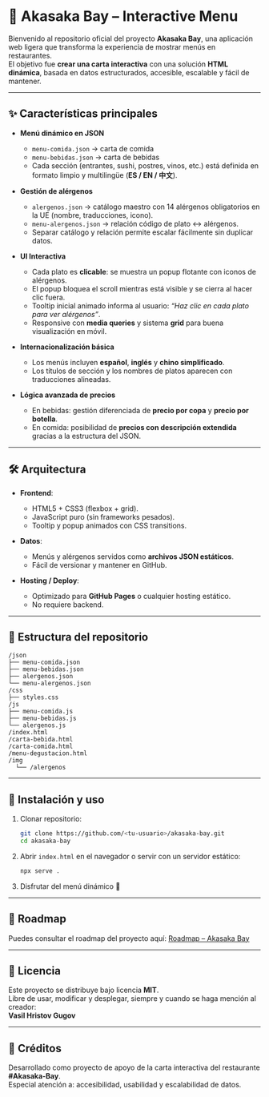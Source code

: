 # 🍣 Akasaka Bay – Interactive Menu

Bienvenido al repositorio oficial del proyecto **Akasaka Bay**, una aplicación web ligera que transforma la experiencia de mostrar menús en restaurantes.\
El objetivo fue **crear una carta interactiva** con una solución **HTML dinámica**, basada en datos estructurados, accesible, escalable y fácil de mantener.

---

## ✨ Características principales

- **Menú dinámico en JSON**

  - `menu-comida.json` → carta de comida
  - `menu-bebidas.json` → carta de bebidas
  - Cada sección (entrantes, sushi, postres, vinos, etc.) está definida en formato limpio y multilingüe (**ES / EN / 中文**).

- **Gestión de alérgenos**

  - `alergenos.json` → catálogo maestro con 14 alérgenos obligatorios en la UE (nombre, traducciones, icono).
  - `menu-alergenos.json` → relación código de plato ↔ alérgenos.
  - Separar catálogo y relación permite escalar fácilmente sin duplicar datos.

- **UI Interactiva**

  - Cada plato es **clicable**: se muestra un popup flotante con iconos de alérgenos.
  - El popup bloquea el scroll mientras está visible y se cierra al hacer clic fuera.
  - Tooltip inicial animado informa al usuario: _“Haz clic en cada plato para ver alérgenos”_.
  - Responsive con **media queries** y sistema **grid** para buena visualización en móvil.

- **Internacionalización básica**

  - Los menús incluyen **español**, **inglés** y **chino simplificado**.
  - Los títulos de sección y los nombres de platos aparecen con traducciones alineadas.

- **Lógica avanzada de precios**

  - En bebidas: gestión diferenciada de **precio por copa** y **precio por botella**.
  - En comida: posibilidad de **precios con descripción extendida** gracias a la estructura del JSON.

---

## 🛠️ Arquitectura

- **Frontend**:

  - HTML5 + CSS3 (flexbox + grid).
  - JavaScript puro (sin frameworks pesados).
  - Tooltip y popup animados con CSS transitions.

- **Datos**:

  - Menús y alérgenos servidos como **archivos JSON estáticos**.
  - Fácil de versionar y mantener en GitHub.

- **Hosting / Deploy**:

  - Optimizado para **GitHub Pages** o cualquier hosting estático.
  - No requiere backend.

---

## 📂 Estructura del repositorio

```
/json
├── menu-comida.json
├── menu-bebidas.json
├── alergenos.json
└── menu-alergenos.json
/css
├── styles.css
/js
├── menu-comida.js
├── menu-bebidas.js
└── alergenos.js
/index.html
/carta-bebida.html
/carta-comida.html
/menu-degustacion.html
/img
  └── /alergenos
```

---

## 🚀 Instalación y uso

1. Clonar repositorio:

   ```bash
   git clone https://github.com/<tu-usuario>/akasaka-bay.git
   cd akasaka-bay
   ```

2. Abrir `index.html` en el navegador o servir con un servidor estático:

   ```bash
   npx serve .
   ```

3. Disfrutar del menú dinámico 🎉

---

## 📌 Roadmap

Puedes consultar el roadmap del proyecto aquí: [Roadmap – Akasaka Bay](./RoadmapAkasakaBay.html)

---

## 📜 Licencia

Este proyecto se distribuye bajo licencia **MIT**.\
Libre de usar, modificar y desplegar, siempre y cuando se haga mención al creador:\
**Vasil Hristov Gugov**

---

## 🙌 Créditos

Desarrollado como proyecto de apoyo de la carta interactiva del restaurante **#Akasaka-Bay**.\
Especial atención a: accesibilidad, usabilidad y escalabilidad de datos.
